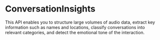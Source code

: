 # ConversationInsights
This API enables you to structure large volumes of audio data, extract key information such as names and locations, classify conversations into relevant categories, and detect the emotional tone of the interaction.
